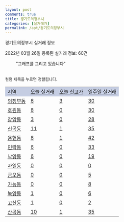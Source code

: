 ```yaml
---
layout: post
comments: true
title: 경기도의정부시
categories: [실거래가]
permalink: /apt/경기도의정부시
---
```


경기도의정부시 실거래 정보

2022년 03월 26일 등록된 실거래 정보: 60건

<!--<script async src="https://pagead2.googlesyndication.com/pagead/js/adsbygoogle.js?client=ca-pub-3485438051770037"
 crossorigin="anonymous"></script>-->

<script type="text/javascript">
  google.charts.load('current', {'packages':['corechart']});
  google.charts.setOnLoadCallback(drawChart);

  function drawChart() {
    var data = google.visualization.arrayToDataTable([['거래일', '매매', '전월세', '전매'], ['21-01', 11, 10, 1], ['21-02', 705, 453, 0], ['21-03', 520, 643, 6], ['21-04', 403, 480, 21], ['21-05', 509, 476, 30], ['21-06', 434, 515, 21], ['21-07', 542, 603, 19], ['21-08', 575, 610, 8], ['21-09', 429, 618, 10], ['21-10', 322, 599, 5], ['21-11', 196, 545, 8], ['21-12', 145, 600, 3], ['22-01', 117, 603, 3], ['22-02', 142, 638, 2], ['22-03', 58, 520, 0]]);

    var options = {
      title: '최근 1년간 유형별 거래량 추이',
      legend: { position: 'bottom' }
    };

    setTimeout(function() {
        var chart = new google.visualization.LineChart(document.getElementById('columnchart_material'));
        chart.draw(data, (options));
        document.getElementById('loading').style.display = 'none';
        var dayLabel = (new Date()).getDay();
        if (dayLabel < 2) {
            sorttable.innerSortFunction.apply(document.getElementById('week'), []);
            sorttable.innerSortFunction.apply(document.getElementById('week'), []);        
        }
        else {
            sorttable.innerSortFunction.apply(document.getElementById('today'), []);
            sorttable.innerSortFunction.apply(document.getElementById('today'), []);
        }
    }, 200);

  }
</script>

<div id="loading" style="z-index:20; display: block; margin-left: 35px">"그래프를 그리고 있습니다"</div>
<div id="columnchart_material" style="width: 95%; margin-left: -35px; display: block"></div>
<!--<div style="width: 95%; margin-left: -35px; display: block">
      <script async src="https://pagead2.googlesyndication.com/pagead/js/adsbygoogle.js?client=ca-pub-3485438051770037"
          crossorigin="anonymous"></script>
      <ins class="adsbygoogle"
          style="display:block"
          data-ad-format="fluid"
          data-ad-layout-key="-fb+5w+4e-db+86"
          data-ad-client="ca-pub-3485438051770037"
          data-ad-slot="1827090281"></ins>
      <script>
          (adsbygoogle = window.adsbygoogle || []).push({});
      </script>
</div>-->
<br>

<font size='small' style='font-size: small;'>컬럼 제목을 누르면 정렬됩니다.</font>
<table class="sortable">
  <tr style='background-color: rgba(114, 132, 186,0.4);'>
    <td id="region"><a href="#">지역</a></td>
    <td id="today"><a href="#">오늘 실거래</a></td>
    <td id="today_new"><a href="#">오늘 신고가</a></td>
    <td id="week"><a href="#">일주일 실거래</a></td>
  </tr>

  
  <tr class="item">
    <td><a href="경기도의정부시의정부동">의정부동</a></td>
    <td><a href="경기도의정부시의정부동">6</a></td>
    <td><a href="경기도의정부시의정부동">3</a></td>
    <td><a href="경기도의정부시의정부동">30</a></td>
  </tr>
    

  <tr class="item">
    <td><a href="경기도의정부시호원동">호원동</a></td>
    <td><a href="경기도의정부시호원동">8</a></td>
    <td><a href="경기도의정부시호원동">0</a></td>
    <td><a href="경기도의정부시호원동">30</a></td>
  </tr>
    

  <tr class="item">
    <td><a href="경기도의정부시장암동">장암동</a></td>
    <td><a href="경기도의정부시장암동">3</a></td>
    <td><a href="경기도의정부시장암동">0</a></td>
    <td><a href="경기도의정부시장암동">28</a></td>
  </tr>
    

  <tr class="item">
    <td><a href="경기도의정부시신곡동">신곡동</a></td>
    <td><a href="경기도의정부시신곡동">11</a></td>
    <td><a href="경기도의정부시신곡동">1</a></td>
    <td><a href="경기도의정부시신곡동">35</a></td>
  </tr>
    

  <tr class="item">
    <td><a href="경기도의정부시용현동">용현동</a></td>
    <td><a href="경기도의정부시용현동">8</a></td>
    <td><a href="경기도의정부시용현동">1</a></td>
    <td><a href="경기도의정부시용현동">42</a></td>
  </tr>
    

  <tr class="item">
    <td><a href="경기도의정부시민락동">민락동</a></td>
    <td><a href="경기도의정부시민락동">6</a></td>
    <td><a href="경기도의정부시민락동">0</a></td>
    <td><a href="경기도의정부시민락동">33</a></td>
  </tr>
    

  <tr class="item">
    <td><a href="경기도의정부시낙양동">낙양동</a></td>
    <td><a href="경기도의정부시낙양동">6</a></td>
    <td><a href="경기도의정부시낙양동">0</a></td>
    <td><a href="경기도의정부시낙양동">19</a></td>
  </tr>
    

  <tr class="item">
    <td><a href="경기도의정부시자일동">자일동</a></td>
    <td><a href="경기도의정부시자일동">0</a></td>
    <td><a href="경기도의정부시자일동">0</a></td>
    <td><a href="경기도의정부시자일동">0</a></td>
  </tr>
    

  <tr class="item">
    <td><a href="경기도의정부시금오동">금오동</a></td>
    <td><a href="경기도의정부시금오동">0</a></td>
    <td><a href="경기도의정부시금오동">0</a></td>
    <td><a href="경기도의정부시금오동">5</a></td>
  </tr>
    

  <tr class="item">
    <td><a href="경기도의정부시가능동">가능동</a></td>
    <td><a href="경기도의정부시가능동">0</a></td>
    <td><a href="경기도의정부시가능동">0</a></td>
    <td><a href="경기도의정부시가능동">8</a></td>
  </tr>
    

  <tr class="item">
    <td><a href="경기도의정부시녹양동">녹양동</a></td>
    <td><a href="경기도의정부시녹양동">1</a></td>
    <td><a href="경기도의정부시녹양동">0</a></td>
    <td><a href="경기도의정부시녹양동">6</a></td>
  </tr>
    

  <tr class="item">
    <td><a href="경기도의정부시고산동">고산동</a></td>
    <td><a href="경기도의정부시고산동">1</a></td>
    <td><a href="경기도의정부시고산동">0</a></td>
    <td><a href="경기도의정부시고산동">2</a></td>
  </tr>
    

  <tr class="item">
    <td><a href="경기도의정부시산곡동">산곡동</a></td>
    <td><a href="경기도의정부시산곡동">10</a></td>
    <td><a href="경기도의정부시산곡동">1</a></td>
    <td><a href="경기도의정부시산곡동">35</a></td>
  </tr>
    


</table>


    